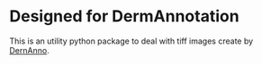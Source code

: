# Designed for DermAnnotation

This is an utility python package to deal with tiff images
create by [DernAnno](https://kondoa9.github.io/DermAnnotation/en/).